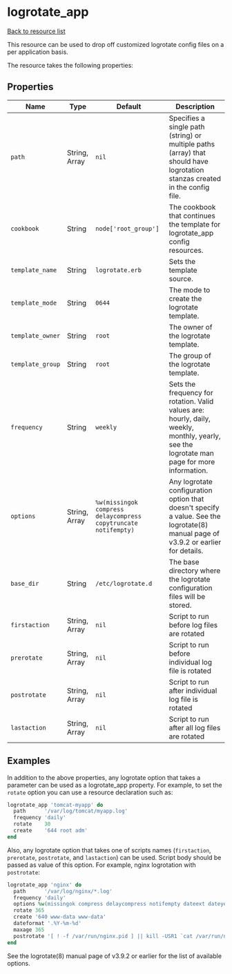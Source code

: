 # logrotate_app

[Back to resource list](../README.md#resources)

This resource can be used to drop off customized logrotate config files on a per application basis.

The resource takes the following properties:

## Properties

| Name             | Type          | Default     | Description                                                                                                                                 |
| ---------------- | ------------- | ----------- | ------------------------------------------------------------------------------------------------------------------------------------------- |
| `path`           | String, Array | `nil`       | Specifies a single path (string) or multiple paths (array) that should have logrotation stanzas created in the config file.                 |
| `cookbook`       | String        | `node['root_group']` | The cookbook that continues the template for logrotate_app config resources.                                                                |
| `template_name`  | String        | `logrotate.erb` | Sets the template source.                                                                                                                   |
| `template_mode`  | String        | `0644` | The mode to create the logrotate template.                                                                                                  |
| `template_owner` | String        | `root` | The owner of the logrotate template.                                                                                                        |
| `template_group` | String        | `root` | The group of the logrotate template.                                                                                                        |
| `frequency`      | String        | `weekly` | Sets the frequency for rotation. Valid values are: hourly, daily, weekly, monthly, yearly, see the logrotate man page for more information. |
| `options`        | String, Array | `%w(missingok compress delaycompress copytruncate notifempty)` | Any logrotate configuration option that doesn't specify a value. See the logrotate(8) manual page of v3.9.2 or earlier for details. |
| `base_dir`       | String        | `/etc/logrotate.d` | The base directory where the logrotate configuration files will be stored. |
| `firstaction`    | String, Array | `nil` | Script to run before log files are rotated |
| `prerotate`      | String, Array | `nil` | Script to run before individual log file is rotated |
| `postrotate`     | String, Array | `nil` | Script to run after individual log file is rotated |
| `lastaction`     | String, Array | `nil` | Script to run after all log files are rotated |

## Examples

In addition to the above properties, any logrotate option that takes a parameter can be used as a logrotate_app property. For example, to set the `rotate` option you can use a resource declaration such as:

```ruby
logrotate_app 'tomcat-myapp' do
  path      '/var/log/tomcat/myapp.log'
  frequency 'daily'
  rotate    30
  create    '644 root adm'
end
```

Also, any logrotate option that takes one of scripts names (`firstaction`, `prerotate`, `postrotate`, and `lastaction`) can be used. Script body should be passed as value of this option. For example, nginx logrotation with `postrotate`:

```ruby
logrotate_app 'nginx' do
  path      '/var/log/nginx/*.log'
  frequency 'daily'
  options %w(missingok compress delaycompress notifempty dateext dateyesterday nomail sharedscripts)
  rotate 365
  create '640 www-data www-data'
  dateformat '.%Y-%m-%d'
  maxage 365
  postrotate '[ ! -f /var/run/nginx.pid ] || kill -USR1 `cat /var/run/nginx.pid`'
end
```

See the logrotate(8) manual page of v3.9.2 or earlier for the list of available options.
